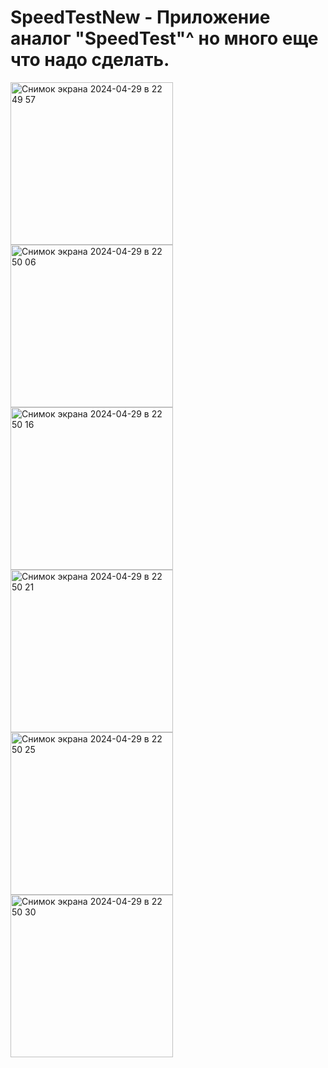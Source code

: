# SpeedTestNew - Приложение аналог "SpeedTest"^ но много еще что надо сделать.

<img width="260" alt="Снимок экрана 2024-04-29 в 22 49 57" src="https://github.com/NikolayGrinko/SpeedTestNew/assets/112849355/d5df09ef-7f73-4c6a-b7f1-1884439c5f1d">




<img width="260" alt="Снимок экрана 2024-04-29 в 22 50 06" src="https://github.com/NikolayGrinko/SpeedTestNew/assets/112849355/21a1ec12-9661-44c4-a822-98129e26a919">




<img width="260" alt="Снимок экрана 2024-04-29 в 22 50 16" src="https://github.com/NikolayGrinko/SpeedTestNew/assets/112849355/acf492d1-c221-4911-aad6-2608294d9d34">




<img width="260" alt="Снимок экрана 2024-04-29 в 22 50 21" src="https://github.com/NikolayGrinko/SpeedTestNew/assets/112849355/ad8cb0e4-6163-4d6b-9b3a-96e26a4e77dd">




<img width="260" alt="Снимок экрана 2024-04-29 в 22 50 25" src="https://github.com/NikolayGrinko/SpeedTestNew/assets/112849355/90c6ee49-855a-49e9-9c9c-7e816e9f234e">




<img width="260" alt="Снимок экрана 2024-04-29 в 22 50 30" src="https://github.com/NikolayGrinko/SpeedTestNew/assets/112849355/9af69dc2-7fc1-4b5b-bb3b-50a2d25826d4">
